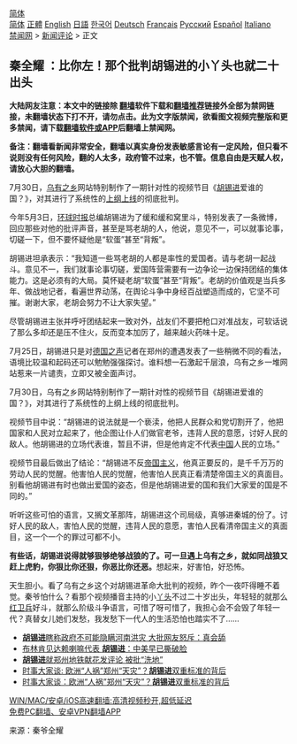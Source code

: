  <!-- 面包屑导航 --> <div class="breadcrumb"><!-- GTranslate: https://gtranslate.io/ -->  <div class="switcher notranslate">  <div class="selected">  <a href="#" onclick="return false;"> 简体</a>  </div>  <div class="option">  <a href="https://www.bannedbook.org" onclick="doGTranslate('zh-CN|zh-CN');jQuery('div.switcher div.selected a').html(jQuery(this).html());return false;" title="简体中文" class="nturl selected"> 简体</a>  <a href="https://www.bannedbook.org/zh-tw/" onclick="doGTranslate('zh-CN|zh-TW');jQuery('div.switcher div.selected a').html(jQuery(this).html());return false;" title="繁體中文" class="nturl"> 正體</a>  <a href="https://www.bannedbook.org/en/" onclick="doGTranslate('zh-CN|en');jQuery('div.switcher div.selected a').html(jQuery(this).html());return false;" title="English" class="nturl"> English</a>  <a href="https://www.bannedbook.org/ja/" onclick="doGTranslate('zh-CN|ja');jQuery('div.switcher div.selected a').html(jQuery(this).html());return false;" title="日本語" class="nturl"> 日語</a>  <a href="https://www.bannedbook.org/ko/" onclick="doGTranslate('zh-CN|ko');jQuery('div.switcher div.selected a').html(jQuery(this).html());return false;" title="한국어" class="nturl"> 한국어</a>  <a href="https://www.bannedbook.org/de/" onclick="doGTranslate('zh-CN|de');jQuery('div.switcher div.selected a').html(jQuery(this).html());return false;" title="Deutsch" class="nturl"> Deutsch</a>  <a href="https://www.bannedbook.org/fr/" onclick="doGTranslate('zh-CN|fr');jQuery('div.switcher div.selected a').html(jQuery(this).html());return false;" title="Français" class="nturl"> Français</a>  <a href="https://www.bannedbook.org/ru/" onclick="doGTranslate('zh-CN|ru');jQuery('div.switcher div.selected a').html(jQuery(this).html());return false;" title="Русский" class="nturl"> Русский</a>  <a href="https://www.bannedbook.org/es/" onclick="doGTranslate('zh-CN|es');jQuery('div.switcher div.selected a').html(jQuery(this).html());return false;" title="Español" class="nturl"> Español</a>  <a href="https://www.bannedbook.org/it/" onclick="doGTranslate('zh-CN|it');jQuery('div.switcher div.selected a').html(jQuery(this).html());return false;" title="Italiano" class="nturl"> Italiano</a>  </div>  </div>      <div class='breadcrumb-sub'><!-- Breadcrumb NavXT 6.3.0 --> <a href="https://www.bannedbook.org/" class="home">禁闻网</a> &gt; <a href="https://www.bannedbook.org/bnews/comments/" class="category">新闻评论</a> &gt; 正文</div></div><h2>秦全耀 ：比你左！那个批判胡锡进的小丫头也就二十出头</h2> <p class="notice"><b>大陆网友注意：本文中的链接除 <a href="https://github.com/bannedbook/fanqiang" >翻墙</a>软件下载和<a href="https://github.com/killgcd/justmysocks/blob/master/README.md">翻墙推荐</a>链接外全部为禁网链接，未翻墙状态下打不开，请勿点击。此为文字版禁闻，欲看图文视频完整版和更多禁闻，请下载<a href="https://github.com/bannedbook/fanqiang">翻墙软件或APP</a>后翻墙上禁闻网。</p><p>备注：翻墙看新闻非常安全，翻墙以真实身份发表敏感言论有一定风险，但只看不说则没有任何风险，翻的人太多，政府管不过来，也不管。信息自由是天赋人权，请放心大胆的翻墙。</b></p>  <div class="entry"> <p id="summary">7月30日，<a href="https://www.bannedbook.org/bnews/tag/%e4%b9%8c%e6%9c%89%e4%b9%8b%e4%b9%a1/" class="st_tag internal_tag" rel="tag" title="标签 乌有之乡 下的日志">乌有之乡</a>网站特别制作了一期针对性的视频节目《<a href="https://www.bannedbook.org/bnews/tag/%e8%83%a1%e9%94%a1%e8%bf%9b/" class="st_tag internal_tag" rel="tag" title="标签 胡锡进 下的日志">胡锡进</a>爱谁的国？》，对其进行了系统性的<a href="https://www.bannedbook.org/bnews/tag/%E4%B8%8A%E7%BA%B2%E4%B8%8A%E7%BA%BF/" class="st_tag internal_tag" rel="tag" title="标签 上纲上线 下的日志">上纲上线</a>的彻底批判。</p> <p>今年5月3日，<a href="https://www.bannedbook.org/bnews/tag/%e7%8e%af%e7%90%83%e6%97%b6%e6%8a%a5/" class="st_tag internal_tag" rel="tag" title="标签 环球时报 下的日志">环球时报</a>总编胡锡进为了缓和缓和窝里斗，特别发表了一条微博，回应那些对他的批评声音，甚至是骂老胡的人，他说，意见不一，可以就事论事，切磋一下，但不要怀疑他是“软蛋”甚至“背叛”。</p> <p>胡锡进坦承表示：“我知道一些骂老胡的人都是率性的爱国者。请与老胡一起战斗。意见不一，我们就事论事切磋，爱国阵营需要有一边争论一边保持团结的集体能力。这是必须有的大局。莫怀疑老胡“软蛋”甚至“背叛”。老胡的价值观是当兵多年、做战地记者，看遍世界动荡，在舆论斗争中身经百战塑造而成的，它坚不可摧。谢谢大家，老胡会努力不让大家失望。”</p>  <p>尽管胡锡进主张并呼吁团结起来一致对外，战友们不要把枪口对准战友，可软话说了那么多却还是压不住火，反而变本加厉了，越来越火药味十足。</p> <p>7月25日，胡锡进只是对<a href="https://www.bannedbook.org/bnews/tag/%e5%be%b7%e5%9b%bd%e4%b9%8b%e5%a3%b0/" class="st_tag internal_tag" rel="tag" title="标签 德国之声 下的日志">德国之声</a>记者在郑州的遭遇发表了一些稍微不同的看法，语境比较温和起码还可以勉勉强强探讨。谁料想一石激起千层浪，乌有之乡一堆网站惹来一片谴责，立即又被全面声讨。</p> <p>7月30日，乌有之乡网站特别制作了一期针对性的视频节目《胡锡进爱谁的国？》，对其进行了系统性的上纲上线的彻底批判。</p>  <p>视频节目中说：“胡锡进的说法就是一个亵渎，他把人民群众和党切割开了，他把国家和人民对立起来了，他企图让仆人们做官老爷，违背人民的意愿，讨好人民的敌人。他胡锡进的立场代表谁，暂且不讲，但是他肯定不代表<span class='wp_keywordlink_affiliate'><a href="https://www.bannedbook.org/" title="中国" target="_blank">中国</a></span>人民的立场。”</p> <p>视频节目最后做出了结论：“胡锡进不反<a href="https://www.bannedbook.org/bnews/tag/%E5%B8%9D%E5%9B%BD%E4%B8%BB%E4%B9%89/" class="st_tag internal_tag" rel="tag" title="标签 帝国主义 下的日志">帝国主义</a>，他真正要反的，是千千万万的劳动人民的觉醒。他害怕人民的觉醒，他害怕人民真正看清楚帝国主义的真面目。别看他胡锡进有时也做出爱国的姿态，但是他胡锡进爱的国和我们大家爱的国是不同的。”</p> <p>听听这些可怕的语言，又搁文革那阵，胡锡进这个司局级，真够进秦城的份了。讨好人民的敌人，害怕人民的觉醒，违背人民的意愿，害怕人民看清帝国主义的真面目，这一个一个的罪过可都不小。</p>  <p><strong>有些话，胡锡进说得就够狠够绝够战狼的了。可一旦遇上乌有之乡，就如同战狼又赶上虎豹，你狠比你还狠，你恶比你还恶。</strong>想起来，好害怕，好恐怖。</p> <p>天生胆小。看了乌有之乡这个对胡锡进革命大批判的视频，昨个一夜吓得睡不着觉。秦爷怕什么？看那个视频播音主持的小<a href="https://www.bannedbook.org/bnews/tag/%E4%B8%AB%E5%A4%B4/" class="st_tag internal_tag" rel="tag" title="标签 丫头 下的日志">丫头</a>不过二十岁出头，年轻轻的就那么<a href="https://www.bannedbook.org/bnews/tag/%e7%ba%a2%e5%8d%ab%e5%85%b5/" class="st_tag internal_tag" rel="tag" title="标签 红卫兵 下的日志">红卫兵</a>好斗，就那么阶级斗争语言，可惜了呀可惜了，我担心会不会毁了年轻一代？真替女儿她们发愁，我发愁下一代人的生活恐怕也踏实不了……</p> <ul class='op-related-articles' title='相关阅读'> <li><a href='https://www.bannedbook.org/bnews/comments/20210730/1596735.html' target='_blank'><b>胡锡进</b>瞎称政府不可能隐瞒河南洪灾 大批网友怒斥：真会舔</a></li> <li><a href='https://www.bannedbook.org/bnews/comments/20210729/1596111.html' target='_blank'>布林肯见达赖喇嘛代表 <b>胡锡进</b>：中美早已撕破脸</a></li> <li><a href='https://www.bannedbook.org/bnews/cbnews/20210729/1596046.html' target='_blank'><b>胡锡进</b>就郑州地铁献花发评论 被批“洗地”</a></li> <li><a href='https://www.bannedbook.org/bnews/headline/20210727/1594811.html' target='_blank'>时事大家谈: 欧洲“人祸”郑州“天灾”？<b>胡锡进</b>双重标准的背后</a></li> <li><a href='https://www.bannedbook.org/bnews/headline/20210726/1594650.html' target='_blank'>时事大家谈：欧洲“人祸”郑州“天灾”？<b>胡锡进</b>双重标准的背后</a></li> </ul> <p class="texttj"> <a href="https://github.com/bannedbook/fanqiang/wiki/V2ray%E6%9C%BA%E5%9C%BA" target="_blank">WIN/MAC/安卓/iOS高速翻墙:高清视频秒开,超低延迟</a><br/> <a href="https://github.com/bannedbook/fanqiang/wiki/%E7%A6%81%E9%97%BB%E7%BD%91%E5%AE%89%E5%8D%93%E7%BF%BB%E5%A2%99%E6%96%B0%E9%97%BBAPP" target="_blank">免费PC翻墙、安卓VPN翻墙APP</a></p> <p> 来源：秦爷全耀 </p><a name='sharetosocial'></a>  <div style="margin-bottom:5px;padding-bottom:5px;clear:both"> <div id="archive-pix-1" class="banner-ads"> <!-- AuctionX Display platform tag START --> <div id="26318x728x90x621x_ADSLOT2" clicktrack="%%CLICK_URL_ESC%%"></div> <!-- AuctionX Display platform tag END --> </div> <div id="archive-pix-2" class="banner-ads"> <!-- AuctionX Display platform tag START --> <div id="26315x300x250x621x_ADSLOT2" clicktrack="%%CLICK_URL_ESC%%"></div> <!-- AuctionX Display platform tag END --> </div> </div>  <div id="archive-pix-1" class="banner-ads"> <!-- AuctionX Display platform tag START --> <div id="26318x728x90x621x_ADSLOT3" clicktrack="%%CLICK_URL_ESC%%"></div> <!-- AuctionX Display platform tag END --> </div> </div><!--END ENTRY--> 